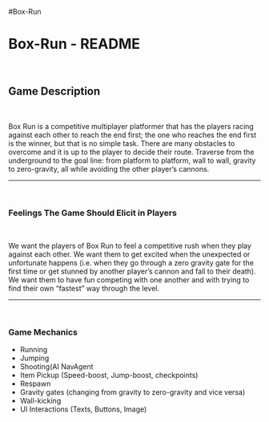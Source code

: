 #Box-Run
<h1>Box-Run - README</h1><br>
<h2>Game Description</h2><br>
<p>Box Run is a competitive multiplayer platformer that has the players racing against each other to reach the end first; the one who reaches the end first is the winner, but that is no simple task. There are many obstacles to overcome and it is up to the player to decide their route. Traverse from the underground to the goal line: from platform to platform, wall to wall, gravity to zero-gravity, all while avoiding the other player’s cannons.</p>
<hr><br>
<h3>Feelings The Game Should Elicit in Players</h3><br>
<p>We want the players of Box Run to feel a competitive rush when they play against each other. We want them to get excited when the unexpected or unfortunate happens (i.e. when they go through a zero gravity gate for the first time or get stunned by another player’s cannon and fall to their death). We want them to have fun competing with one another and with trying to find their own “fastest” way through the level.</p>
<hr><br>
<h3>Game Mechanics</h3>
<ul><li>Running</li>
<li>Jumping</li>
<li>Shooting(AI NavAgent</li>
<li>Item Pickup (Speed-boost, Jump-boost, checkpoints)</li>
<li>Respawn</li>
<li>Gravity gates (changing from gravity to zero-gravity and vice versa)</li>
<li>Wall-kicking</li>
<li> UI Interactions (Texts, Buttons, Image)</li>
</ul>

